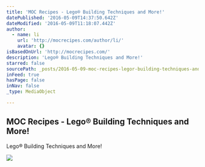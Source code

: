 ```yaml
---
title: 'MOC Recipes - Lego® Building Techniques and More!'
datePublished: '2016-05-09T14:37:50.642Z'
dateModified: '2016-05-09T11:18:07.442Z'
author:
  - name: li
    url: 'http://mocrecipes.com/author/li/'
    avatar: {}
isBasedOnUrl: 'http://mocrecipes.com/'
description: 'Lego® Building Techniques and More!'
starred: false
sourcePath: _posts/2016-05-09-moc-recipes-legor-building-techniques-and-more.md
inFeed: true
hasPage: false
inNav: false
_type: MediaObject

---
```

<article style=""><h1>MOC Recipes - Lego® Building Techniques and More!</h1><p>Lego® Building Techniques and More!</p><img src="http://i2.wp.com/mocrecipes.com/wp-content/uploads/2016/02/DSC_0008.jpg?fit=750%2C858" /></article>